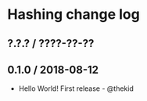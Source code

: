 Hashing change log
==================

## ?.?.? / ????-??-??

## 0.1.0 / 2018-08-12

* Hello World! First release - @thekid